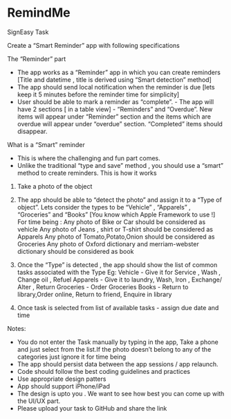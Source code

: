 # RemindMe
SignEasy Task

Create a “Smart Reminder” app with following specifications

The “Reminder” part
- The app works as a “Reminder” app in which you can create reminders [Title and datetime , title is derived using “Smart detection” method]
- The app should send local notification when the reminder is due [lets keep it 5 minutes before the reminder time for simplicity]
- User should be able to mark a reminder as “complete”. - The app will have 2 sections [ in a table view] - “Reminders” and “Overdue”. New items will appear under “Reminder” section and the items which are overdue will appear under “overdue” section. “Completed” items should disappear.

What is a “Smart” reminder
- This is where the challenging and fun part comes.
- Unlike the traditional “type and save” method , you should use a “smart” method to create reminders. This is how it works
1. Take a photo of the object
2. The app should be able to “detect the photo” and assign it to a “Type of object”. Lets consider the types to be “Vehicle” , “Apparels” , “Groceries” and “Books” [You know which Apple Framework to use !]
For time being :
Any photo of Bike or Car should be considered as vehicle
Any photo of Jeans , shirt or T-shirt should be considered as Apparels
Any photo of Tomato,Potato,Onion should be considered as Groceries
Any photo of Oxford dictionary and merriam-webster dictionary should be considered as book

3. Once the “Type” is detected , the app should show the list of common tasks associated with the Type
Eg:
Vehicle - Give it for Service , Wash , Change oil , Refuel 
Apparels - Give it to laundry, Wash, Iron , Exchange/ Alter , Return
Groceries - Order Groceries
Books - Return to library,Order online, Return to friend, Enquire in library
4. Once task is selected from list of available tasks - assign due date and time

Notes:
- You do not enter the Task manually by typing in the app, Take a phone and just select from the list.If the photo doesn’t belong to any of the categories just ignore it for time being
- The app should persist data between the app
sessions / app relaunch.
- Code should follow the best coding guidelines and practices
- Use appropriate design patters
- App should support iPhone/iPad
- The design is upto you . We want to see how best you can come up with the UI/UX part.
- Please upload your task to GitHub and share the link
 
 
